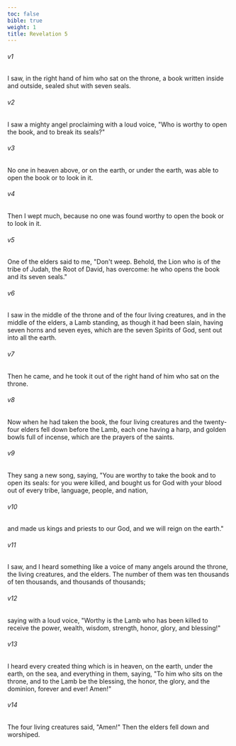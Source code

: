 ```yaml
---
toc: false
bible: true
weight: 1
title: Revelation 5
---
```




###### v1 
I saw, in the right hand of him who sat on the throne, a book written inside and outside, sealed shut with seven seals. 

###### v2 
I saw a mighty angel proclaiming with a loud voice, "Who is worthy to open the book, and to break its seals?" 

###### v3 
No one in heaven above, or on the earth, or under the earth, was able to open the book or to look in it. 

###### v4 
Then I wept much, because no one was found worthy to open the book or to look in it. 

###### v5 
One of the elders said to me, "Don't weep. Behold, the Lion who is of the tribe of Judah, the Root of David, has overcome: he who opens the book and its seven seals." 

###### v6 
I saw in the middle of the throne and of the four living creatures, and in the middle of the elders, a Lamb standing, as though it had been slain, having seven horns and seven eyes, which are the seven Spirits of God, sent out into all the earth. 

###### v7 
Then he came, and he took it out of the right hand of him who sat on the throne. 

###### v8 
Now when he had taken the book, the four living creatures and the twenty-four elders fell down before the Lamb, each one having a harp, and golden bowls full of incense, which are the prayers of the saints. 

###### v9 
They sang a new song, saying, "You are worthy to take the book and to open its seals: for you were killed, and bought us for God with your blood out of every tribe, language, people, and nation, 

###### v10 
and made us kings and priests to our God, and we will reign on the earth." 

###### v11 
I saw, and I heard something like a voice of many angels around the throne, the living creatures, and the elders. The number of them was ten thousands of ten thousands, and thousands of thousands; 

###### v12 
saying with a loud voice, "Worthy is the Lamb who has been killed to receive the power, wealth, wisdom, strength, honor, glory, and blessing!" 

###### v13 
I heard every created thing which is in heaven, on the earth, under the earth, on the sea, and everything in them, saying, "To him who sits on the throne, and to the Lamb be the blessing, the honor, the glory, and the dominion, forever and ever! Amen!" 

###### v14 
The four living creatures said, "Amen!" Then the elders fell down and worshiped.
